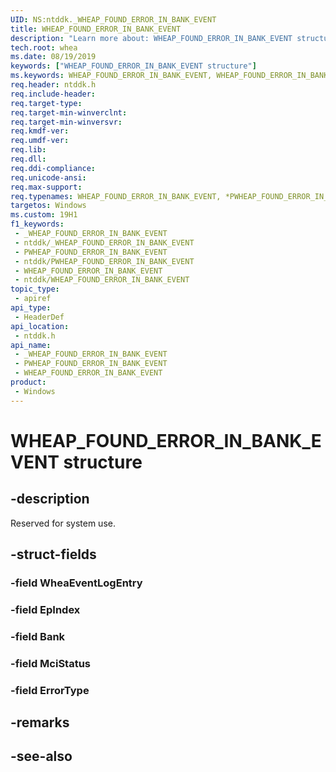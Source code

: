 ```yaml
---
UID: NS:ntddk._WHEAP_FOUND_ERROR_IN_BANK_EVENT
title: WHEAP_FOUND_ERROR_IN_BANK_EVENT
description: "Learn more about: WHEAP_FOUND_ERROR_IN_BANK_EVENT structure"
tech.root: whea
ms.date: 08/19/2019
keywords: ["WHEAP_FOUND_ERROR_IN_BANK_EVENT structure"]
ms.keywords: WHEAP_FOUND_ERROR_IN_BANK_EVENT, WHEAP_FOUND_ERROR_IN_BANK_EVENT, *PWHEAP_FOUND_ERROR_IN_BANK_EVENT,
req.header: ntddk.h
req.include-header: 
req.target-type: 
req.target-min-winverclnt: 
req.target-min-winversvr: 
req.kmdf-ver: 
req.umdf-ver: 
req.lib: 
req.dll: 
req.ddi-compliance: 
req.unicode-ansi: 
req.max-support: 
req.typenames: WHEAP_FOUND_ERROR_IN_BANK_EVENT, *PWHEAP_FOUND_ERROR_IN_BANK_EVENT
targetos: Windows
ms.custom: 19H1
f1_keywords:
 - _WHEAP_FOUND_ERROR_IN_BANK_EVENT
 - ntddk/_WHEAP_FOUND_ERROR_IN_BANK_EVENT
 - PWHEAP_FOUND_ERROR_IN_BANK_EVENT
 - ntddk/PWHEAP_FOUND_ERROR_IN_BANK_EVENT
 - WHEAP_FOUND_ERROR_IN_BANK_EVENT
 - ntddk/WHEAP_FOUND_ERROR_IN_BANK_EVENT
topic_type:
 - apiref
api_type:
 - HeaderDef
api_location:
 - ntddk.h
api_name:
 - _WHEAP_FOUND_ERROR_IN_BANK_EVENT
 - PWHEAP_FOUND_ERROR_IN_BANK_EVENT
 - WHEAP_FOUND_ERROR_IN_BANK_EVENT
product:
 - Windows
---
```


# WHEAP_FOUND_ERROR_IN_BANK_EVENT structure


## -description

Reserved for system use.

## -struct-fields

### -field WheaEventLogEntry

### -field EpIndex

### -field Bank

### -field MciStatus

### -field ErrorType

## -remarks

## -see-also

